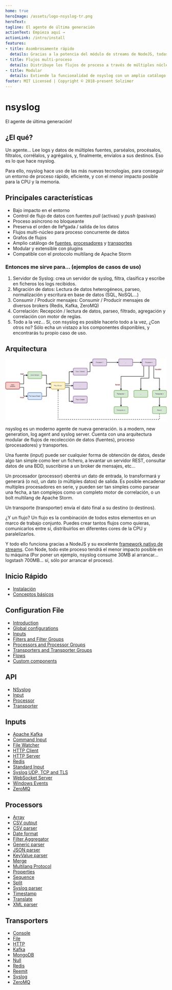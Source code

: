 ```yaml
---
home: true
heroImage: /assets/logo-nsyslog-tr.png
heroText:
tagline: El agente de última generación
actionText: Empieza aquí →
actionLink: /intro/install
features:
- title: Asombrosamente rápido
  details: Gracias a la potencia del módulo de streams de NodeJS, todas las tareas de E/S son ejecutadas de forma no bloqueante. Diseñado para obtener el mayor rendimiento, tanto en CPU como en RAM.
- title: Flujos multi-proceso
  details: Distribuye los flujos de proceso a través de múltiples núcleos de la CPU, para procesar los datos de forma concurrente.
- title: Modular
  details: Extiende la funcionalidad de nsyslog con un amplio catálogo de readers, procesadores, y transportes.
footer: MIT Licensed | Copyright © 2018-present Solzimer
---
```


# nsyslog
El agente de última generación!

## ¿El qué?
Un agente... Lee logs y datos de múltiples fuentes, parséalos, procésalos, fíltralos, corrélalos, y agrégalos, y, finalmente, envíalos a sus destinos. Eso es lo que hace nsyslog.

Para ello, nsyslog hace uso de las más nuevas tecnologías, para conseguir un entorno de proceso rápido, eficiente, y con el menor impacto posible para la CPU y la memoria.

## Principales características
* Bajo impacto en el entorno
* Control de flujo de datos con fuentes *pull* (activas) y *push* (pasivas)
* Proceso asíncrono no bloqueante
* Preserva el orden de lleºgada / salida de los datos
* Flujos multi-núcleo para proceso concurrente de datos
* Grafos de flujos
* Amplio catálogo de [fuentes](inputs/index.md), [procesadores](processors/index.md) y [transportes](transporters/index.md)
* Modular y extensible con plugins
* Compatible con el protocolo multilang de Apache Storm

### Entonces me sirve para... (ejemplos de casos de uso)
1. Servidor de Syslog: crea un servidor de syslog, filtra, clasifica y escribe en ficheros los logs recibidos.
2. Migración de datos: Lectura de datos heterogéneos, parseo, normalización y escritura en base de datos (SQL, NoSQL...)
3. Consumir / Producir mensajes: Consumir / Producir mensajes de diversos brokers (Redis, Kafka, ZeroMQ)
4. Correlación: Recepción / lectura de datos, parseo, filtrado, agregación y correlación con motor de reglas.
5. Todo a la vez... Sí, con nsyslog es posible hacerlo todo a la vez, ¿Con otros no? Sólo echa un vistazo a los componentes disponibles, y encontrarás tu propio caso de uso.

## Arquitectura
![Architecture](/assets/nsyslog.png)

nsyslog es un moderno agente de nueva generación. is a modern, new generation, log agent and syslog server. Cuenta con una arquitectura modular de flujos de recolección de datos (fuentes), proceso (procesadores) y transportes.

Una fuente (input) puede ser cualquier forma de obtención de datos, desde algo tan simple como leer un fichero, a levantar un servidor REST, consultar datos de una BDD, suscribirse a un broker de mensajes, etc...

Un procesador (processor) obentrá un dato de entrada, lo transformará y generará (o no), un dato (o múltiples datos) de salida. Es posible encadenar multiples procesadores en serie, y pueden ser tan simples como parsear una fecha, a tan complejos como un completo motor de correlación, o un bolt multilang de Apache Storm.

Un transporte (transporter) envía el dato final a su destino (o destinos).

¿Y un flujo? Un flujo es la combinación de todos estos elementos en un marco de trabajo conjunto. Puedes crear tantos flujos como quieras, comunicarlos entre sí, distribuirlos en diferentes cores de la CPU y paralelizarlos.

Y todo ello funciona gracias a NodeJS y su excelente [framework nativo de streams](https://nodejs.org/api/stream.html). Con Node, todo este proceso tendrá el menor impacto posible en tu máquina (Por poner un ejemplo, nsyslog consume 30MB al arrancar... logstash 700MB... sí, sólo por arrancar el proceso).

## Inicio Rápido
* [Instalación](intro/install.md)
* [Conceptos básicos](intro/basics.md)

## Configuration File
* [Introduction](config/index.md)
* [Global configurations](config/globals.md)
* [Inputs](inputs/index.md)
* [Filters and Filter Groups](config/filters.md)
* [Processors and Processor Groups](processors/index.md)
* [Transporters and Transporter Groups](transporters/index.md)
* [Flows](config/flows.md)
* [Custom components](config/custom.md)

## API
* [NSyslog](api/nsyslog.md)
* [Input](api/input.md)
* [Processor](api/processor.md)
* [Transporter](api/transporter.md)

## Inputs
* [Apache Kafka](inputs/kafka.md)
* [Command Input](inputs/command.md)
* [File Watcher](inputs/file.md)
* [HTTP Client](inputs/http.md)
* [HTTP Server](inputs/httpserver.md)
* [Redis](inputs/redis.md)
* [Standard Input](inputs/stdin.md)
* [Syslog UDP, TCP and TLS](inputs/syslog.md)
* [WebSocket Server](inputs/ws.md)
* [Windows Events](inputs/windows.md)
* [ZeroMQ](inputs/zmq.md)

## Processors
* [Array](processors/array.md)
* [CSV output](processors/csvout.md)
* [CSV parser](processors/csvparser.md)
* [Date format](processors/dateformat.md)
* [Filter Aggregator](processors/filter.md)
* [Generic parser](processors/parser.md)
* [JSON parser](processors/jsonparser.md)
* [KeyValue parser](processors/keyvalparser.md)
* [Merge](processors/merge.md)
* [Multilang Protocol](processors/multilang.md)
* [Properties](processors/properties.md)
* [Sequence](processors/sequence.md)
* [Split](processors/split.md)
* [Syslog parser](processors/syslogparser.md)
* [Timestamp](processors/timestamp.md)
* [Translate](processors/translate.md)
* [XML parser](processors/xmlparser.md)

## Transporters
* [Console](transporters/console.md)
* [File](transporters/file.md)
* [HTTP](transporters/http.md)
* [Kafka](transporters/kafka.md)
* [MongoDB](transporters/mongo.md)
* [Null](transporters/null.md)
* [Redis](transporters/redis.md)
* [Reemit](transporters/reemit.md)
* [Syslog](transporters/syslog.md)
* [ZeroMQ](transporters/zmq.md)

